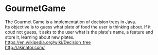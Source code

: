 # GourmetGame
 The Gourmet Game is a implementation of decision trees in Java. <br />
 Its objective is to guess what plate of food the user is thinking about. If it coud not guess, it asks to the user what is the plate's name, a feature and store it, learning about new plates. <br />
https://en.wikipedia.org/wiki/Decision_tree <br />
http://akinator.com/ <br />
